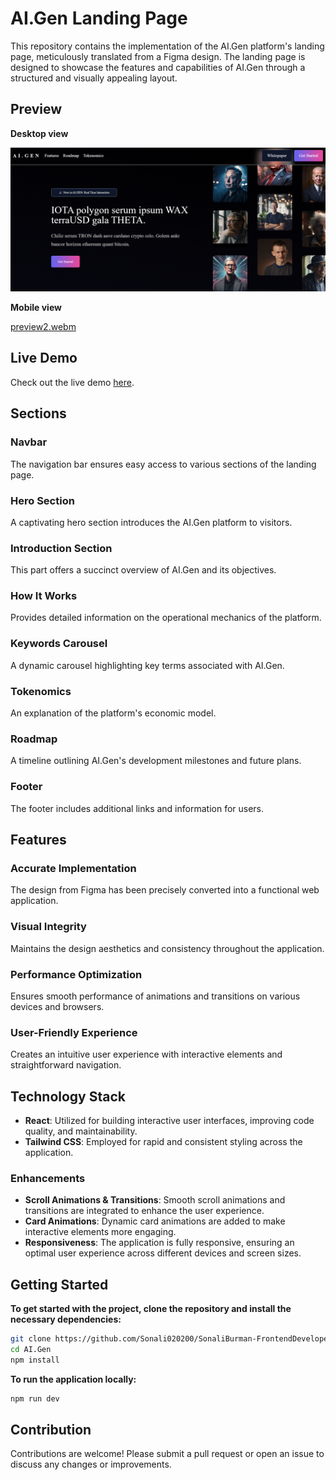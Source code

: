 # AI.Gen Landing Page

This repository contains the implementation of the AI.Gen platform's landing page, meticulously translated from a Figma design. The landing page is designed to showcase the features and capabilities of AI.Gen through a structured and visually appealing layout.

## Preview

**Desktop view**

![Preview Image 1](/AI.GEN/src/assets/preview1.png)

**Mobile view**

[preview2.webm](https://github.com/Sonali020200/SonaliBurman-FrontendDeveloper/assets/147674653/cfa33b2b-04bb-4dce-b980-00b31542cac1)


## Live Demo

Check out the live demo [here](https://sonali-burman-frontend-developer.vercel.app/).

## Sections

### Navbar
The navigation bar ensures easy access to various sections of the landing page.

### Hero Section
A captivating hero section introduces the AI.Gen platform to visitors.

### Introduction Section
This part offers a succinct overview of AI.Gen and its objectives.

### How It Works
Provides detailed information on the operational mechanics of the platform.

### Keywords Carousel
A dynamic carousel highlighting key terms associated with AI.Gen.

### Tokenomics
An explanation of the platform's economic model.

### Roadmap
A timeline outlining AI.Gen's development milestones and future plans.

### Footer
The footer includes additional links and information for users.

## Features

### Accurate Implementation
The design from Figma has been precisely converted into a functional web application.

### Visual Integrity
Maintains the design aesthetics and consistency throughout the application.

### Performance Optimization
Ensures smooth performance of animations and transitions on various devices and browsers.

### User-Friendly Experience
Creates an intuitive user experience with interactive elements and straightforward navigation.

## Technology Stack

- **React**: Utilized for building interactive user interfaces, improving code quality, and maintainability.
- **Tailwind CSS**: Employed for rapid and consistent styling across the application.

### Enhancements

- **Scroll Animations & Transitions**: Smooth scroll animations and transitions are integrated to enhance the user experience.
- **Card Animations**: Dynamic card animations are added to make interactive elements more engaging.
- **Responsiveness**: The application is fully responsive, ensuring an optimal user experience across different devices and screen sizes.

## Getting Started

**To get started with the project, clone the repository and install the necessary dependencies:**

```bash
git clone https://github.com/Sonali020200/SonaliBurman-FrontendDeveloper.git
cd AI.Gen
npm install
```

**To run the application locally:**

```bash
npm run dev
```

## Contribution
Contributions are welcome! Please submit a pull request or open an issue to discuss any changes or improvements.
